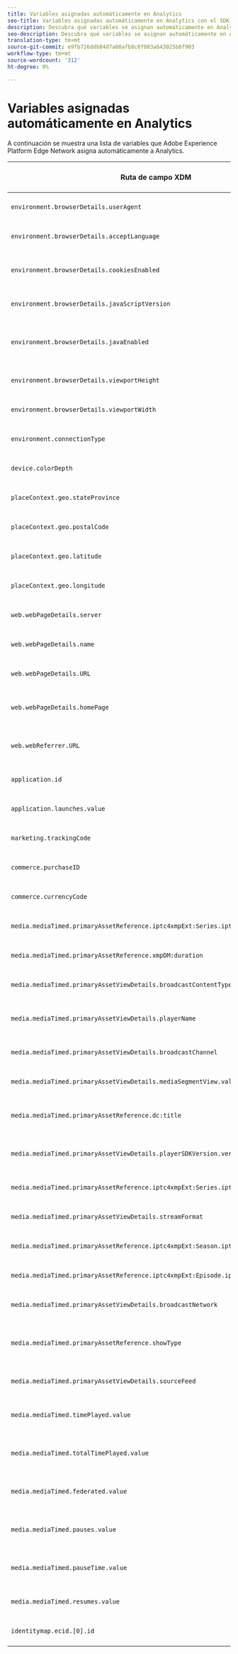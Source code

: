 ```yaml
---
title: Variables asignadas automáticamente en Analytics
seo-title: Variables asignadas automáticamente en Analytics con el SDK web de la plataforma Adobe Experience Platform
description: Descubra qué variables se asignan automáticamente en Analytics con el SDK web de la plataforma de experiencia
seo-description: Descubra qué variables se asignan automáticamente en Analytics con el SDK web de la plataforma de experiencia
translation-type: tm+mt
source-git-commit: e9fb726ddb84d7a08afb8c0f083a643025b0f903
workflow-type: tm+mt
source-wordcount: '312'
ht-degree: 0%

---
```



# Variables asignadas automáticamente en Analytics

A continuación se muestra una lista de variables que Adobe Experience Platform Edge Network asigna automáticamente a Analytics.

| Ruta de campo XDM | Cadena de Consulta de Analytics/Encabezado HTTP | Descripción |
| ---------- | ------------------------- | -------- |
| `environment.browserDetails.userAgent` | `User-Agent` | Es una asignación de encabezado HTTP, HEADER_USER_AGENT. |
| `environment.browserDetails.acceptLanguage` | `Accept-Language` | Es una asignación de encabezado HTTP, HEADER_ACCEPT_LANGUAGE. |
| `environment.browserDetails.cookiesEnabled` | `k` | Asignación COOKIES del parámetro de consulta de AppMeasurement con la conversión BOOLEAN_TO_YN. |
| `environment.browserDetails.javaScriptVersion` | `j` | Asignación del parámetro de consulta AppMeasurement J_JSCRIPT. |
| `environment.browserDetails.javaEnabled` | `v` | Asignación del parámetro de consulta de AppMeasurement JAVA_ENABLED con BOOLEAN_TO_YN de conversión. |
| `environment.browserDetails.viewportHeight` | `bh` | Asignación del parámetro de consulta de AppMeasurement para BROWSER_HEIGHT. |
| `environment.browserDetails.viewportWidth` | `bw` | Asignación del parámetro de consulta de AppMeasurement para BROWSER_WIDTH. |
| `environment.connectionType` | `ct` | Asignación del parámetro de consulta AppMeasurement CT_CONNECT_TYPE. |
| `device.colorDepth` | `c` | Asignación del parámetro de consulta de AppMeasurement C_COLOR. |
| `placeContext.geo.stateProvince` | `state` | Asignación STATE del parámetro de consulta de AppMeasurement. |
| `placeContext.geo.postalCode` | `zip` | Asignación ZIP del parámetro de consulta de AppMeasurement. |
| `placeContext.geo.latitude` | `lat` | Asignación LATITUDE del parámetro de consulta de AppMeasurement. |
| `placeContext.geo.longitude` | `lon` | Asignación del parámetro de consulta AppMeasurement en LONGITUDE. |
| `web.webPageDetails.server` | `sv` | Asignación del parámetro de consulta de AppMeasurement USER_SERVER. |
| `web.webPageDetails.name` | `gn` | Asignación del parámetro de consulta de AppMeasurement para PAGENAME. |
| `web.webPageDetails.URL` | `g` | Asignación del parámetro de consulta de AppMeasurement PAGE_URL. |
| `web.webPageDetails.homePage` | `hp` | Parámetro de consulta de AppMeasurement Asignación HOMEPAGE con conversión BOOLEAN_TO_YN. |
| `web.webReferrer.URL` | `r` | Asignación de REMITENTES DEL REENVÍO de parámetros de consulta de AppMeasurement. |
| `application.id` | `c.a.appid` | Asignación `c.a.appid` de datos de contexto de AppMeasurement. |
| `application.launches.value` | `c.a.launches` | Asignación `c.a.launches` de datos de contexto de AppMeasurement. |
| `marketing.trackingCode` | `v0` | Asignación de CAMPAÑA de parámetros de consulta de AppMeasurement. |
| `commerce.purchaseID` | `pi` | Asignación del parámetro de consulta de AppMeasurement PURCHASEID. |
| `commerce.currencyCode` | `cc` | Asignación de CURRENCY, parámetro de consulta de AppMeasurement. |
| `media.mediaTimed.primaryAssetReference.iptc4xmpExt:Series.iptc4xmpExt:Identifier` | `a.media.name` | Asignación `a.media.name` de datos de contexto de AppMeasurement. |
| `media.mediaTimed.primaryAssetReference.xmpDM:duration` | `c.a.media.length` | Asignación `c.a.media.length` de datos de contexto de AppMeasurement. |
| `media.mediaTimed.primaryAssetViewDetails.broadcastContentType` | `c.a.contentType` | Asignación `c.a.contentType` de datos de contexto de AppMeasurement. |
| `media.mediaTimed.primaryAssetViewDetails.playerName` | `c.a.media.playerName` | Asignación `c.a.media.playerName` de datos de contexto de AppMeasurement. |
| `media.mediaTimed.primaryAssetViewDetails.broadcastChannel` | `c.a.media.channel` | Asignación `c.a.media.channel` de datos de contexto de AppMeasurement. |
| `media.mediaTimed.primaryAssetViewDetails.mediaSegmentView.value` | `c.a.media.segment` | Asignación `c.a.media.segment` de datos de contexto de AppMeasurement. |
| `media.mediaTimed.primaryAssetReference.dc:title` | `c.a.media.friendlyName` | Asignación `c.a.media.friendlyName` de datos de contexto de AppMeasurement. |
| `media.mediaTimed.primaryAssetViewDetails.playerSDKVersion.version` | `c.a.media.sdkVersion` | Asignación `c.a.media.sdkVersion` de datos de contexto de AppMeasurement. |
| `media.mediaTimed.primaryAssetReference.iptc4xmpExt:Series.iptc4xmpExt:Name` | `c.a.media.show` | Asignación `c.a.media.show` de datos de contexto de AppMeasurement. |
| `media.mediaTimed.primaryAssetViewDetails.streamFormat` | `c.a.media.format` | Asignación `c.a.media.format` de datos de contexto de AppMeasurement. |
| `media.mediaTimed.primaryAssetReference.iptc4xmpExt:Season.iptc4xmpExt:Number` | `c.a.media.season` | Asignación `c.a.media.season` de datos de contexto de AppMeasurement. |
| `media.mediaTimed.primaryAssetReference.iptc4xmpExt:Episode.iptc4xmpExt:Number` | `c.a.media.episode` | Asignación `c.a.media.episode` de datos de contexto de AppMeasurement. |
| `media.mediaTimed.primaryAssetViewDetails.broadcastNetwork` | `c.a.media.network` | Asignación `c.a.media.network` de datos de contexto de AppMeasurement. |
| `media.mediaTimed.primaryAssetReference.showType` | `c.a.media.type` | Asignación `c.a.media.type` de datos de contexto de AppMeasurement con conversión VEDIO_SHOW_TYPE. |
| `media.mediaTimed.primaryAssetViewDetails.sourceFeed` | `c.a.media.feed` | Asignación `c.a.media.feed` de datos de contexto de AppMeasurement. |
| `media.mediaTimed.timePlayed.value` | `c.a.media.timePlayed` | Asignación `c.a.media.timePlayed` de datos de contexto de AppMeasurement. |
| `media.mediaTimed.totalTimePlayed.value` | `c.a.media.totalTimePlayed` | Asignación `c.a.media.totalTimePlayed` de datos de contexto de AppMeasurement. |
| `media.mediaTimed.federated.value` | `c.a.media.federated` | Asignación `c.a.media.federated` de datos de contexto de AppMeasurement. |
| `media.mediaTimed.pauses.value` | `c.a.media.pauseCount` | Asignación `c.a.media.pauseCount` de datos de contexto de AppMeasurement. |
| `media.mediaTimed.pauseTime.value` | `c.a.media.pauseTime` | Asignación `c.a.media.pauseTime` de datos de contexto de AppMeasurement. |
| `media.mediaTimed.resumes.value` | `c.a.media.resume` | Asignación `c.a.media.resume` de datos de contexto de AppMeasurement. |
| `identitymap.ecid.[0].id` | `mid` | Asignación MID del parámetro de consulta de AppMeasurement. |
